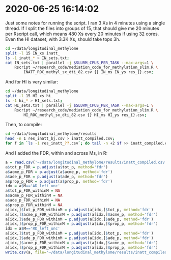# 2020-06-25 16:14:02

Just some notes for running the script. I ran 3 Xs in 4 minutes using a single
thread. If I split the files into groups of 15, that should give me 20 minutes
per Rscript call, which means 480 Xs every 20 minutes if using 32 cores. Even
the HI dataset, with 3.3K Xs, should take tops 3h. 

```bash
cd ~/data/longitudinal_methylome
split -l 15 IN_xs inatt_
ls -1 inatt_* > IN_sets.txt;
cat IN_sets.txt | parallel -j $SLURM_CPUS_PER_TASK --max-args=1 \
    Rscript ~/research_code/mediation_code_for_methylation_slim.R \
        INATT_ROC_methyl_sx_dti_82.csv {} IN_ms IN_ys res_{}.csv;
```

And for HI is very similar:

```bash
cd ~/data/longitudinal_methylome
split -l 15 HI_xs hi_
ls -1 hi_* > HI_sets.txt;
cat HI_sets.txt | parallel -j $SLURM_CPUS_PER_TASK --max-args=1 \
    Rscript ~/research_code/mediation_code_for_methylation_slim.R \
        HI_ROC_methyl_sx_dti_82.csv {} HI_ms HI_ys res_{}.csv;
```

Then, to compile: 

```bash
cd ~/data/longitudinal_methylome/results
head -n 1 res_inatt_bj.csv > inatt_compiled.csv;
for f in `ls -1 res_inatt_??.csv`; do tail -n +2 $f >> inatt_compiled.csv ; done
```

And I added the FDR, within and across Ms, in R:

```r
a = read.csv('~/data/longitudinal_methylome/results/inatt_compiled.csv')
a$tot_p_FDR = p.adjust(a$tot_p, method='fdr')
a$acme_p_FDR = p.adjust(a$acme_p, method='fdr')
a$ade_p_FDR = p.adjust(a$ade_p, method='fdr')
a$prop_p_FDR = p.adjust(a$prop_p, method='fdr')
idx = a$M=='AD_left_unc'
a$tot_p_FDR_withinM = NA
a$acme_p_FDR_withinM = NA
a$ade_p_FDR_withinM = NA
a$prop_p_FDR_withinM = NA
a[idx,]$tot_p_FDR_withinM = p.adjust(a[idx,]$tot_p, method='fdr')
a[idx,]$acme_p_FDR_withinM = p.adjust(a[idx,]$acme_p, method='fdr')
a[idx,]$ade_p_FDR_withinM = p.adjust(a[idx,]$ade_p, method='fdr')
a[idx,]$prop_p_FDR_withinM = p.adjust(a[idx,]$prop_p, method='fdr')
idx = a$M=='RD_left_unc'
a[idx,]$tot_p_FDR_withinM = p.adjust(a[idx,]$tot_p, method='fdr')
a[idx,]$ade_p_FDR_withinM = p.adjust(a[idx,]$ade_p, method='fdr')
a[idx,]$acme_p_FDR_withinM = p.adjust(a[idx,]$acme_p, method='fdr')
a[idx,]$prop_p_FDR_withinM = p.adjust(a[idx,]$prop_p, method='fdr')
write.csv(a, file='~/data/longitudinal_methylome/results/inatt_compiled_FDR.csv', row.names=F)
```